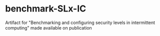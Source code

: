 # benchmark-SLx-IC
Artifact for "Benchmarking and configuring security levels in intermittent computing" made available on publication
